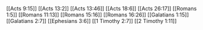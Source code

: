 [[Acts 9:15]]
[[Acts 13:2]]
[[Acts 13:46]]
[[Acts 18:6]]
[[Acts 26:17]]
[[Romans 1:5]]
[[Romans 11:13]]
[[Romans 15:16]]
[[Romans 16:26]]
[[Galatians 1:15]]
[[Galatians 2:7]]
[[Ephesians 3:6]]
[[1 Timothy 2:7]]
[[2 Timothy 1:11]]

